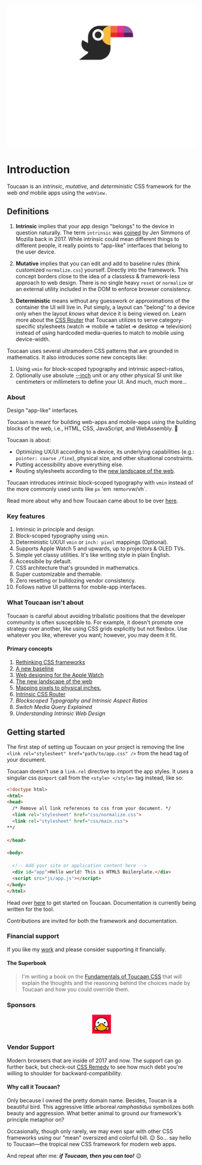 <div align="center">
    <a href="https://toucaan.com" rel="follow">
        <img src="header.svg" width="800">
    </a>
</div>

# Introduction

Toucaan is an _intrinsic_, _mutative_, and _deterministic_ CSS framework for the web _and_ mobile apps using the `webView.`

## Definitions

1. **Intrinsic** implies that your app design "belongs" to the device in question naturally. The term `intrinsic` was [coined](https://www.zeldman.com/2018/05/02/transcript-intrinsic-web-design-with-jen-simmons-the-big-web-show/) by Jen Simmons of Mozilla back in 2017. While intrinsic could mean different things to different people, it really points to "app-like" interfaces that belong to the user device.

2. **Mutative** implies that you can edit and add to baseline rules (think customized `normalize.css`) yourself. Directly into the framework. This concept borders close to the idea of a classless & framework-less approach to web design. There is no single heavy `reset` or `normalize` or an external utility included in the DOM to enforce browser consistency.

3. **Deterministic** means without any guesswork or approximations of the container the UI will live in. Put simply, a layout can "belong" to a device only when the layout _knows_ what device it is being viewed on. Learn more about the [CSS Router](https://bubblin.io/blog/a-css-router) that Toucaan utilizes to serve category-specific stylesheets (watch => mobile => tablet => desktop => television) instead of using hardcoded media-queries to match to mobile using device-width.

Toucaan uses several ultramodern CSS patterns that are grounded in mathematics. It also introduces some new concepts like:

1. Using `vmin` for block-scoped typography and intrinsic aspect-ratios,
2. Optionally use absolute [--inch](https://github.com/bookiza/--inch) unit or any other physical SI unit like centimeters or millimeters to define your UI.
And much, much more…


### About

Design "app-like" interfaces. 

Toucaan is meant for building web-apps and mobile-apps using the building blocks of the web, i.e., HTML, CSS, JavaScript, and WebAssembly. 🏅

Toucaan is about:

- Optimizing UX/UI according to a device, its underlying capabilities (e.g.: `pointer: coarse /fine`), physical size, and other situational constraints.
- Putting accessibility above everything else.
- Routing stylesheets according to the [new landscape of the web](https://bubblin.io/blog/the-new-landscape-of-the-web). 

Toucaan introduces intrinsic block-scoped typography with `vmin` instead of the more commonly used units like `px` 'em` `rem` or `vw/vh`. 

Read more about why and how Toucaan came about to be over [here](https://bubblin.io/blog/toucaan-introduction).

### Key features

1. Intrinsic in principle and design.
2. Block-scoped typography using `vmin`.
3. Deterministic UX/UI `vmin` or `inch: pixel` mappings (Optional).
4. Supports Apple Watch 5 and upwards, up to projectors & OLED TVs.
5. Simple yet classy utilities. It's like writing style in plain English.
6. Accessibile by default.
7. CSS architecture that's grounded in mathematics.
8. Super customizable and themable.
9. Zero resetting or bulldozing vendor consistency. 
10. Follows native UI patterns for mobile-app interfaces.


### What Toucaan isn't about

Toucaan is careful about avoiding tribalistic positions that the developer community is often susceptible to. For example, it doesn't promote one strategy over another, like using CSS grids explicitly but not flexbox. Use whatever you like, wherever you want; however, you may deem it fit. 

#### Primary concepts

1. [Rethinking CSS frameworks](https://bubblin.io/blog/toucaan-introduction)
2. [A new baseline](https://bubblin.io/blog/baseline-css)
3. [Web designing for the Apple Watch](https://bubblin.io/blog/web-design-recommendations-for-the-apple-watch)
4. [The new landscape of the web](https://bubblin.io/blog/the-new-landscape-of-the-web)
5. [Mapping pixels to physical inches.](https://bubblin.io/blog/inch)
6. [Intrinsic CSS Router](https://bubblin.io/blog/a-css-router)
7. _Blockscoped Typography and Intrinsic Aspect Ratios_
6. _Switch Media Query Explained_
7. _Understanding Intrinsic Web Design_

## Getting started

The first step of setting up Toucaan on your project is removing the line `<link rel="stylesheet" href="path/to/app.css" />` from the head tag of your document. 

Toucaan doesn't use a `link.rel` directive to import the app styles. It uses a singular css `@import` call from the `<style> </style>` tag instead,
 like so:

```html
<!doctype html>
<html>
<head>
  /* Remove all link references to css from your document. */
  <link rel="stylesheet" href="css/normalize.css">
  <link rel="stylesheet" href="css/main.css"> 
**/

</head>

<body>

  <!-- Add your site or application content here -->
  <div id="app">Hello world! This is HTML5 Boilerplate.</div>
  <script src="js/app.js"></script>
</body>
</html>

```

Head over [here](https://www.toucaan.com/docs/getting-started) to get started on Toucaan. Documentation is currently being written for the tool. 

Contributions are invited for both the framework and documentation.  

### Financial support

If you like my [work](https://github.com/sponsors/marvindanig) and please consider supporting it financially.

#### The Superbook

> I'm writing a book on the [Fundamentals of Toucaan CSS](https://bubblin.io/cover/the-toucaan-framework-by-marvin-danig) that will explain the thoughts and the reasoning behind the choices made by Toucaan and how you could override them.

### Sponsors

<div align="center">
  <a href="https://goose.red" rel="follow">
    <img src="sponsors/red-goose.png" width="50"> 
  </a>
</div>


### Vendor Support

Modern browsers that are inside of 2017 and now. The support can go further back, but check-out [CSS Remedy](https://github.com/jensimmons/cssremedy)
to see how much debt you're willing to shoulder for backward-compatibility.

#### Why call it Toucaan?

Only because I owned the pretty domain name. Besides, Toucan is a beautiful bird. This aggressive little arboreal _ramphastidus_ symbolizes both beauty and aggression. What better animal to ground our framework's principle metaphor on? 

Occasionally, though only rarely, we may even spar with other CSS frameworks using our "mean" oversized and colorful bill. 😉 So… say hello to Toucaan—the tropical new CSS framework for modern web apps. 

And repeat after me: **_if Toucaan, then you can too!_** 😉